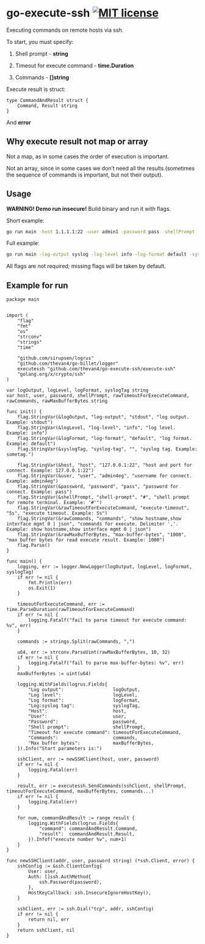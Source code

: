 # go-execute-ssh [![MIT license](https://img.shields.io/badge/license-MIT-brightgreen.svg)](https://opensource.org/licenses/MIT)


Executing commands on remote hosts via ssh.

To start, you must specify:

1. Shell prompt - **string**

2. Timeout for execute command - **time.Duration**

3. Commands - **[]string**

Execute result is struct:

```golang
type CommandAndResult struct {
    Command, Result string
}
```

And **error**

## Why execute result not map or array

Not a map, as in some cases the order of execution is important.

Not an array, since in some cases we don’t need all the results (sometimes the sequence of commands is important, but not their output).

## Usage

**WARNING! Demo run insecure!**
Build binary and run it with flags.

Short example:

```bash
go run main -host 1.1.1.1:22 -user admin1 -password pass -shellPrompt '$' -execute-timeout 10s -commands 'ls,cat 123.txt' -max-buffer-bytes 2000
```

Full example:

```bash
go run main -log-output syslog -log-level info -log-format default -syslog-tag sometag -host 1.1.1.1:22 -user admin1 -password pass -shellPrompt '$' -execute-timeout 10s -commands 'ls,cat 123.txt' -max-buffer-bytes 2000
```

All flags are not required; missing flags will be taken by default.

## Example for run

```golang
package main


import (
    "flag"
    "fmt"
    "os"
    "strconv"
    "strings"
    "time"

    "github.com/sirupsen/logrus"
    "github.com/thevan4/go-billet/logger"
    executessh "github.com/thevan4/go-execute-ssh/execute-ssh"
    "golang.org/x/crypto/ssh"
)

var logOutput, logLevel, logFormat, syslogTag string
var host, user, password, shellPrompt, rawTimeoutForExecuteCommand, rawCommands, rawMaxBufferBytes string

func init() {
    flag.StringVar(&logOutput, "log-output", "stdout", "log output. Example: stdout")
    flag.StringVar(&logLevel, "log-level", "info", "log level. Example: info")
    flag.StringVar(&logFormat, "log-format", "default", "log format. Example: default")
    flag.StringVar(&syslogTag, "syslog-tag", "", "syslog tag. Example: sometag.")

    flag.StringVar(&host, "host", "127.0.0.1:22", "host and port for connect. Example: 127.0.0.1:22")
    flag.StringVar(&user, "user", "admin4eg", "username for connect. Example: admin4eg")
    flag.StringVar(&password, "password", "pass", "password for connect. Example: pass")
    flag.StringVar(&shellPrompt, "shell-prompt", "#", "shell prompt for remote terminal. Example: '#'")
    flag.StringVar(&rawTimeoutForExecuteCommand, "execute-timeout", "5s", "execute timeout. Example: 5s")
    flag.StringVar(&rawCommands, "commands", "show hostname,show interface mgmt 0 | json", "commands for execute. Delimiter ','. Example: show hostname,show interface mgmt 0 | json")
    flag.StringVar(&rawMaxBufferBytes, "max-buffer-bytes", "1000", "max buffer bytes for read execute result. Example: 1000")
    flag.Parse()
}

func main() {
    logging, err := logger.NewLogger(logOutput, logLevel, logFormat, syslogTag)
    if err != nil {
        fmt.Println(err)
        os.Exit(1)
    }

    timeoutForExecuteCommand, err := time.ParseDuration(rawTimeoutForExecuteCommand)
    if err != nil {
        logging.Fatalf("fail to parse timeout for execute command: %v", err)
    }

    commands := strings.Split(rawCommands, ",")

    u64, err := strconv.ParseUint(rawMaxBufferBytes, 10, 32)
    if err != nil {
        logging.Fatalf("fail to parse max-buffer-bytes: %v", err)
    }
    maxBufferBytes := uint(u64)

    logging.WithFields(logrus.Fields{
        "Log output":                  logOutput,
        "Log level":                   logLevel,
        "Log format":                  logFormat,
        "Log:syslog tag":              syslogTag,
        "Host":                        host,
        "User":                        user,
        "Password":                    password,
        "Shell prompt":                shellPrompt,
        "Timeout for execute command": timeoutForExecuteCommand,
        "Commands":                    commands,
        "Max buffer bytes":            maxBufferBytes,
    }).Info("Start parameters is:")

    sshClient, err := newSSHClient(host, user, password)
    if err != nil {
        logging.Fatal(err)
    }

    result, err := executessh.SendCommands(sshClient, shellPrompt, timeoutForExecuteCommand, maxBufferBytes, commands...)
    if err != nil {
        logging.Fatal(err)
    }

    for num, commandAndResult := range result {
        logging.WithFields(logrus.Fields{
            "command": commandAndResult.Command,
            "result":  commandAndResult.Result,
        }).Infof("execute number %v", num+1)
    }
}

func newSSHClient(addr, user, password string) (*ssh.Client, error) {
    sshConfig := &ssh.ClientConfig{
        User: user,
        Auth: []ssh.AuthMethod{
            ssh.Password(password),
        },
        HostKeyCallback: ssh.InsecureIgnoreHostKey(),
    }

    sshClient, err := ssh.Dial("tcp", addr, sshConfig)
    if err != nil {
        return nil, err
    }
    return sshClient, nil
}
```
